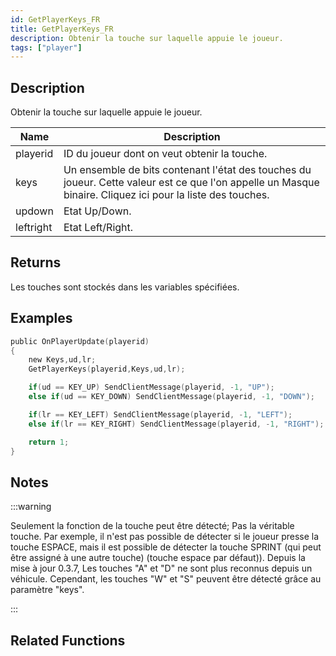```yaml
---
id: GetPlayerKeys_FR
title: GetPlayerKeys_FR
description: Obtenir la touche sur laquelle appuie le joueur.
tags: ["player"]
---
```


## Description

Obtenir la touche sur laquelle appuie le joueur.

| Name      | Description                                                                                                                                                |
| --------- | ---------------------------------------------------------------------------------------------------------------------------------------------------------- |
| playerid  | ID du joueur dont on veut obtenir la touche.                                                                                                               |
| keys      | Un ensemble de bits contenant l'état des touches du joueur. Cette valeur est ce que l'on appelle un Masque binaire. Cliquez ici pour la liste des touches. |
| updown    | Etat Up/Down.                                                                                                                                              |
| leftright | Etat Left/Right.                                                                                                                                           |

## Returns

Les touches sont stockés dans les variables spécifiées.

## Examples

```c
public OnPlayerUpdate(playerid)
{
    new Keys,ud,lr;
    GetPlayerKeys(playerid,Keys,ud,lr);

    if(ud == KEY_UP) SendClientMessage(playerid, -1, "UP");
    else if(ud == KEY_DOWN) SendClientMessage(playerid, -1, "DOWN");

    if(lr == KEY_LEFT) SendClientMessage(playerid, -1, "LEFT");
    else if(lr == KEY_RIGHT) SendClientMessage(playerid, -1, "RIGHT");

    return 1;
}
```

## Notes

:::warning

Seulement la fonction de la touche peut être détecté; Pas la véritable touche. Par exemple, il n'est pas possible de détecter si le joueur presse la touche ESPACE, mais il est possible de détecter la touche SPRINT (qui peut être assigné à une autre touche) (touche espace par défaut)).
Depuis la mise à jour 0.3.7, Les touches "A" et "D" ne sont plus reconnus depuis un véhicule. Cependant, les touches "W" et "S" peuvent être détecté grâce au paramètre "keys".

:::

## Related Functions
